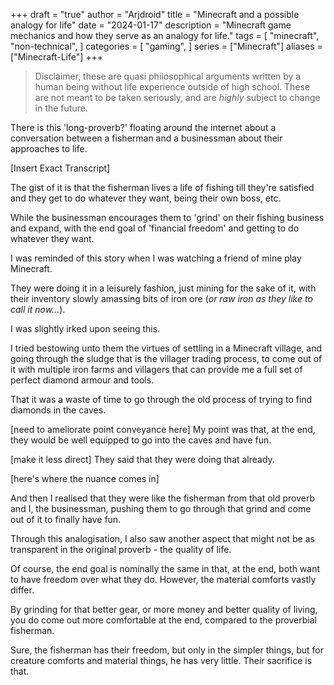 +++
draft = "true"
author = "Arjdroid"
title = "Minecraft and a possible analogy for life"
date = "2024-01-17"
description = "Minecraft game mechanics and how they serve as an analogy for life."
tags = [
    "minecraft",
    "non-technical",
]
categories = [
    "gaming",
]
series = ["Minecraft"]
aliases = ["Minecraft-Life"]
+++

> Disclaimer, these are quasi philosophical arguments written by a human being without life experience outside of high school. These are not meant to be taken seriously, and are _highly_ subject to change in the future.

There is this 'long-proverb?' floating around the internet about a conversation between a fisherman and a businessman about their approaches to life.

[Insert Exact Transcript]

The gist of it is that the fisherman lives a life of fishing till they're satisfied and they get to do whatever they want, being their own boss, etc.

While the businessman encourages them to 'grind' on their fishing business and expand, with the end goal of 'financial freedom' and getting to do whatever they want.

I was reminded of this story when I was watching a friend of mine play Minecraft.

They were doing it in a leisurely fashion, just mining for the sake of it, with their inventory slowly amassing bits of iron ore (_or raw iron as they like to call it now..._).

I was slightly irked upon seeing this.

I tried bestowing unto them the virtues of settling in a Minecraft village, and going through the sludge that is the villager trading process, to come out of it with multiple iron farms and villagers that can provide me a full set of perfect diamond armour and tools.

That it was a waste of time to go through the old process of trying to find diamonds in the caves.

[need to ameliorate point conveyance here] My point was that, at the end, they would be well equipped to go into the caves and have fun.

[make it less direct] They said that they were doing that already.

[here's where the nuance comes in]

And then I realised that they were like the fisherman from that old proverb and I, the businessman, pushing them to go through that grind and come out of it to finally have fun.

Through this analogisation, I also saw another aspect that might not be as transparent in the original proverb - the quality of life.

Of course, the end goal is nominally the same in that, at the end, both want to have freedom over what they do. However, the material comforts vastly differ.

By grinding for that better gear, or more money and better quality of living, you do come out more comfortable at the end, compared to the proverbial fisherman.

Sure, the fisherman has their freedom, but only in the simpler things, but for creature comforts and material things, he has very little. Their sacrifice is that.
